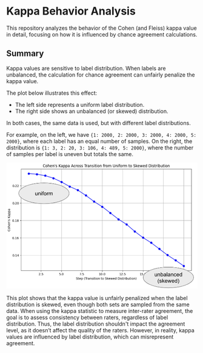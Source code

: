 # Kappa Behavior Analysis

This repository analyzes the behavior of the Cohen (and Fleiss) kappa value in detail, focusing on how it is influenced by chance agreement calculations.

## Summary

Kappa values are sensitive to label distribution. When labels are unbalanced, the calculation for chance agreement can unfairly penalize the kappa value.

The plot below illustrates this effect:

- The left side represents a uniform label distribution.
- The right side shows an unbalanced (or skewed) distribution.

In both cases, the same data is used, but with different label distributions.

For example, on the left, we have `{1: 2000, 2: 2000, 3: 2000, 4: 2000, 5: 2000}`, where each label has an equal number of samples. On the right, the distribution is `{1: 3, 2: 20, 3: 106, 4: 489, 5: 2000}`, where the number of samples per label is uneven but totals the same.

![Plot](./images/plot.png)

This plot shows that the kappa value is unfairly penalized when the label distribution is skewed, even though both sets are sampled from the same data. When using the kappa statistic to measure inter-rater agreement, the goal is to assess consistency between raters, regardless of label distribution. Thus, the label distribution shouldn't impact the agreement level, as it doesn’t affect the quality of the raters. However, in reality, kappa values are influenced by label distribution, which can misrepresent agreement.&#x20;

